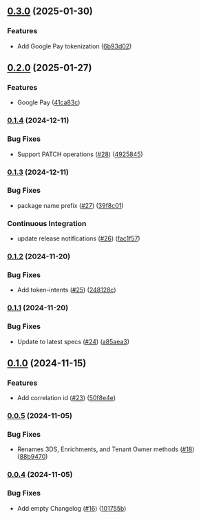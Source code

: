 ## [0.3.0](https://github.com/Basis-Theory/java-sdk/compare/0.2.0...0.3.0) (2025-01-30)


### Features

* Add Google Pay tokenization ([6b93d02](https://github.com/Basis-Theory/java-sdk/commit/6b93d02be691ec282584945fd88e413753a5cb51))


## [0.2.0](https://github.com/Basis-Theory/java-sdk/compare/0.1.4...0.2.0) (2025-01-27)


### Features

* Google Pay ([41ca83c](https://github.com/Basis-Theory/java-sdk/commit/41ca83c8e59bc85c9e679f257d7515be59dd00cc))


### [0.1.4](https://github.com/Basis-Theory/java-sdk/compare/0.1.3...0.1.4) (2024-12-11)


### Bug Fixes

* Support PATCH operations ([#28](https://github.com/Basis-Theory/java-sdk/issues/28)) ([4925845](https://github.com/Basis-Theory/java-sdk/commit/4925845191d9dd8fc4c215f3b5265ee4632d0c97))


### [0.1.3](https://github.com/Basis-Theory/java-sdk/compare/0.1.2...0.1.3) (2024-12-11)


### Bug Fixes

* package name prefix ([#27](https://github.com/Basis-Theory/java-sdk/issues/27)) ([39f8c01](https://github.com/Basis-Theory/java-sdk/commit/39f8c016b46e092cb94dc62a1dd5a6b0490182ed))


### Continuous Integration

* update release notifications ([#26](https://github.com/Basis-Theory/java-sdk/issues/26)) ([fac1f57](https://github.com/Basis-Theory/java-sdk/commit/fac1f574ad1fccad029606dbf4d481ff3a5a7b96))


### [0.1.2](https://github.com/Basis-Theory/java-sdk/compare/0.1.1...0.1.2) (2024-11-20)


### Bug Fixes

* Add token-intents ([#25](https://github.com/Basis-Theory/java-sdk/issues/25)) ([248128c](https://github.com/Basis-Theory/java-sdk/commit/248128cbe0fec88dffd86b736f15af589b214718))


### [0.1.1](https://github.com/Basis-Theory/java-sdk/compare/0.1.0...0.1.1) (2024-11-20)


### Bug Fixes

* Update to latest specs ([#24](https://github.com/Basis-Theory/java-sdk/issues/24)) ([a85aea3](https://github.com/Basis-Theory/java-sdk/commit/a85aea345c3b181365581977e1963b8c226ee28f))


## [0.1.0](https://github.com/Basis-Theory/java-sdk/compare/0.0.5...0.1.0) (2024-11-15)


### Features

* Add correlation id ([#23](https://github.com/Basis-Theory/java-sdk/issues/23)) ([50f8e4e](https://github.com/Basis-Theory/java-sdk/commit/50f8e4ef867d750851402531bc88ff237220b78b))


### [0.0.5](https://github.com/Basis-Theory/java-sdk/compare/0.0.4...0.0.5) (2024-11-05)


### Bug Fixes

* Renames 3DS, Enrichments, and Tenant Owner methods ([#18](https://github.com/Basis-Theory/java-sdk/issues/18)) ([88b9470](https://github.com/Basis-Theory/java-sdk/commit/88b947027ce651ddd4807ea4ace9064726d6aae3))


### [0.0.4](https://github.com/Basis-Theory/java-sdk/compare/0.0.3...0.0.4) (2024-11-05)


### Bug Fixes

* Add empty Changelog ([#16](https://github.com/Basis-Theory/java-sdk/issues/16)) ([101755b](https://github.com/Basis-Theory/java-sdk/commit/101755be3193c18b8e000c1dd6e171147e3e61d6))


